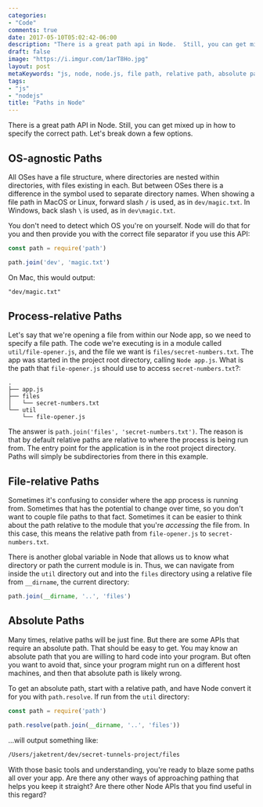 ```yaml
---
categories:
- "Code"
comments: true
date: 2017-05-10T05:02:42-06:00
description: "There is a great path api in Node.  Still, you can get mixed up in how to get the right path.  Let's break it down."
draft: false
image: "https://i.imgur.com/1arT8Ho.jpg"
layout: post
metaKeywords: "js, node, node.js, file path, relative path, absolute path, directory"
tags:
- "js"
- "nodejs"
title: "Paths in Node"
---
```


There is a great path API in Node.  Still, you can get mixed up in how to specify the correct path.  Let's break down a few options.

<!--more-->

## OS-agnostic Paths

All OSes have a file structure, where directories are nested within directories, with files existing in each.  But between OSes there is a difference in the symbol used to separate directory names.  When showing a file path in MacOS or Linux, forward slash `/` is used, as in `dev/magic.txt`.  In Windows, back slash `\` is used, as in `dev\magic.txt`.

You don't need to detect which OS you're on yourself.  Node will do that for you and then provide you with the correct file separator if you use this API:

```js
const path = require('path')

path.join('dev', 'magic.txt')
```

On Mac, this would output:

```txt
"dev/magic.txt"
```

## Process-relative Paths

Let's say that we're opening a file from within our Node app, so we need to specify a file path.  The code we're executing is in a module called `util/file-opener.js`, and the file we want is `files/secret-numbers.txt`.  The app was started in the project root directory, calling `Node app.js`.  What is the path that `file-opener.js` should use to access `secret-numbers.txt`?:

```
.
├── app.js
├── files
│   └── secret-numbers.txt
└── util
    └── file-opener.js
```

The answer is `path.join('files', 'secret-numbers.txt')`.  The reason is that by default relative paths are relative to where the process is being run from.  The entry point for the application is in the root project directory.  Paths will simply be subdirectories from there in this example.

## File-relative Paths

Sometimes it's confusing to consider where the app process is running from. Sometimes that has the potential to change over time, so you don't want to couple file paths to that fact.  Sometimes it can be easier to think about the path relative to the module that you're *accessing* the file from.  In this case, this means the relative path from `file-opener.js` to `secret-numbers.txt`.

There is another global variable in Node that allows us to know what directory or path the current module is in.  Thus, we can navigate from inside the `util` directory out and into the `files` directory using a relative file from `__dirname`, the current directory:

```js
path.join(__dirname, '..', 'files')
```

## Absolute Paths

Many times, relative paths will be just fine.  But there are some APIs that require an absolute path.  That should be easy to get.  You may know an absolute path that you are willing to hard code into your program.  But often you want to avoid that, since your program might run on a different host machines, and then that absolute path is likely wrong.  

To get an absolute path, start with a relative path, and have Node convert it for you with `path.resolve`.  If run from the `util` directory:

```js
const path = require('path')

path.resolve(path.join(__dirname, '..', 'files'))
```

...will output something like:

```txt
/Users/jaketrent/dev/secret-tunnels-project/files
```

With those basic tools and understanding, you're ready to blaze some paths all over your app.  Are there any other ways of approaching pathing that helps you keep it straight?  Are there other Node APIs that you find useful in this regard?


